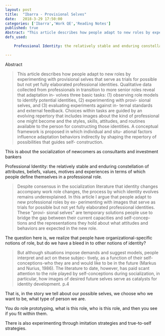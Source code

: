 ```yaml
---
layout: post
title:  "Ibarra - Provisional Selves"
date:   2018-3-29 17:50:00
categories: ['Ibarra','Work QE','Reading Notes']
published: true
Abstract: "This article describes how people adapt to new roles by experimenting with provisional selves that serve as trials for possible but not yet fully elaborated professional identities. Qualitative data collected from professionals in transition to more senior roles reveal that adaptation in- volves three basic tasks (1) observing role models to identify potential identities, (2) experimenting with provi- sional selves, and (3) evaluating experiments against in- ternal standards and external feedback. Choices within tasks are guided by an evolving repertory that includes images about the kind of professional one might become and the styles, skills, attitudes, and routines available to the person for constructing those identities. A conceptual framework is proposed in which individual and situ- ational factors influence adaptation behaviors indirectly by shaping the repertory of possibilities that guides self- construction."
defs_used:

    Professional Identity: the relatively stable and enduring constellation of attributes, beliefs, values, motives and experiences in terms of which people define themselves in a professional role.

---
```

Abstract
>This article describes how people adapt to new roles by experimenting with provisional selves that serve as trials for possible but not yet fully elaborated professional identities. Qualitative data collected from professionals in transition to more senior roles reveal that adaptation in- volves three basic tasks: (1) observing role models to identify potential identities, (2) experimenting with provi- sional selves, and (3) evaluating experiments against in- ternal standards and external feedback. Choices within tasks are guided by an evolving repertory that includes images about the kind of professional one might become and the styles, skills, attitudes, and routines available to the person for constructing those identities. A conceptual framework is proposed in which individual and situ- ational factors influence adaptation behaviors indirectly by shaping the repertory of possibilities that guides self- construction.

This is about the socialization of newcomers as consultants and investment bankers

<def>Professional Identity: the relatively stable and enduring constellation of attributes, beliefs, values, motives and experiences in terms of which people define themselves in a professional role.</def>


>Despite consensus in the socialization literature that identity changes accompany work role changes, the process by which identity evolves remains underexplained. In this article I argue that people adapt to new professional roles by ex- perimenting with images that serve as trials for possible but not yet fully elaborated professional identities. These "provi- sional selves" are temporary solutions people use to bridge the gap between their current capacities and self-concep- tions and the representations they hold about what attitudes and behaviors are expected in the new role.

The question here is, we realize that people have organizational-specific notions of role, but do we have a bleed in to other notions of identity?

>But although situations impose demands and suggest models, people interpret and act on these subjec- tively, as a function of their self-conceptions-who they are and would like to be in the future (Markus and Nurius, 1986). The literature to date, however, has paid scant attention to the role played by self-conceptions during socialization, in particular, how images of desired future selves serve as catalysts for identity development. p.4

That is, in the story we tell about our possible selves, we choose who we want to be, what type of person we are.

You do role prototyping, what is this role, who is this role, and then you see if you fit within them.

There is also experimenting through imitation strategies and true-to-self strategies. 
